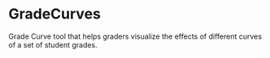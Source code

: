 # GradeCurves
Grade Curve tool that helps graders visualize the effects of different curves of a set of student grades. 
